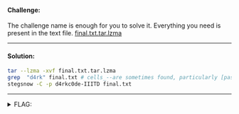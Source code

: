 #### Challenge:

The challenge name is enough for you to solve it. Everything you need is present in the text file. [final.txt.tar.lzma](./final.txt.tar.lzma ":ignore")

---

#### Solution:

```bash
tar --lzma -xvf final.txt.tar.lzma
grep  "d4rk" final.txt # cells_--are sometimes found, particularly [password is : d4rkc0de-IIITD ]when resistant substances
stegsnow -C -p d4rkc0de-IIITD final.txt
```

---

<details><summary>FLAG:</summary>

```
d4rk{h@ving_fun_w1th_st3gsn0w?}c0de
```

</details>
